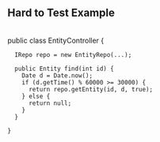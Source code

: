 ## Hard to Test Example
<br />
    public class EntityController {

      IRepo repo = new EntityRepo(...);

      public Entity find(int id) {
        Date d = Date.now();
        if (d.getTime() % 60000 >= 30000) {
          return repo.getEntity(id, d, true);
        } else {
          return null;
        }
      }

    }

